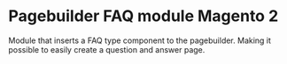 # Pagebuilder FAQ module Magento 2

Module that inserts a FAQ type component to the pagebuilder. Making it possible to easily create a question and answer page.
